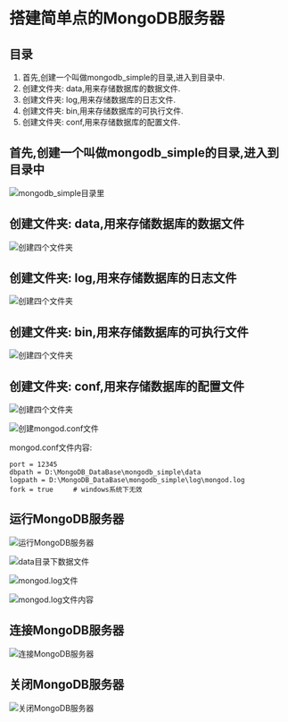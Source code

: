 # 搭建简单点的MongoDB服务器

## 目录
1. 首先,创建一个叫做mongodb_simple的目录,进入到目录中.
2. 创建文件夹: data,用来存储数据库的数据文件.
3. 创建文件夹: log,用来存储数据库的日志文件.
4. 创建文件夹: bin,用来存储数据库的可执行文件.
5. 创建文件夹: conf,用来存储数据库的配置文件.

## 首先,创建一个叫做mongodb_simple的目录,进入到目录中

![mongodb_simple目录里](https://github.com/gdufeZLYL/blog/blob/master/images/20180611192113.png)

## 创建文件夹: data,用来存储数据库的数据文件

![创建四个文件夹](https://github.com/gdufeZLYL/blog/blob/master/images/20180611192741.png)

## 创建文件夹: log,用来存储数据库的日志文件

![创建四个文件夹](https://github.com/gdufeZLYL/blog/blob/master/images/20180611192741.png)

## 创建文件夹: bin,用来存储数据库的可执行文件

![创建四个文件夹](https://github.com/gdufeZLYL/blog/blob/master/images/20180611192741.png)

## 创建文件夹: conf,用来存储数据库的配置文件

![创建四个文件夹](https://github.com/gdufeZLYL/blog/blob/master/images/20180611192741.png)

![创建mongod.conf文件](https://github.com/gdufeZLYL/blog/blob/master/images/20180611193528.png)

mongod.conf文件内容:
```
port = 12345
dbpath = D:\MongoDB_DataBase\mongodb_simple\data
logpath = D:\MongoDB_DataBase\mongodb_simple\log\mongod.log
fork = true     # windows系统下无效
```

## 运行MongoDB服务器

![运行MongoDB服务器](https://github.com/gdufeZLYL/blog/blob/master/images/20180611212322.png)

![data目录下数据文件](https://github.com/gdufeZLYL/blog/blob/master/images/20180611212353.png)

![mongod.log文件](https://github.com/gdufeZLYL/blog/blob/master/images/20180611212435.png)

![mongod.log文件内容](https://github.com/gdufeZLYL/blog/blob/master/images/20180611212515.png)

## 连接MongoDB服务器

![连接MongoDB服务器](https://github.com/gdufeZLYL/blog/blob/master/images/20180611220851.png)

## 关闭MongoDB服务器

![关闭MongoDB服务器](https://github.com/gdufeZLYL/blog/blob/master/images/20180611221317.png)